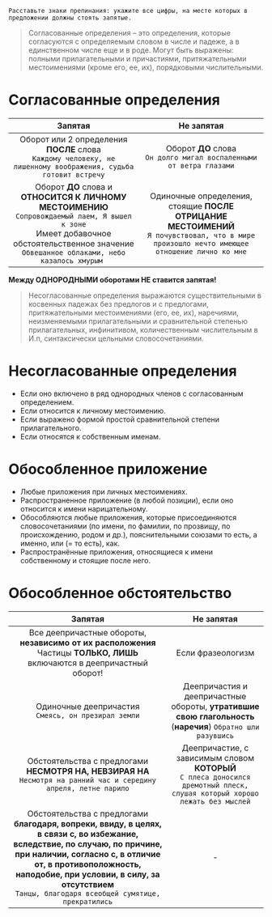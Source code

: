 ```
Расставьте знаки препинания: укажите все цифры, на месте которых в предложении должны стоять запятые.
```

> Согласованные определения – это определения, которые согласуются с определяемым словом в числе и падеже, а в единственном числе еще и в роде. Могут быть выражены: полными прилагательными и причастиями, притяжательными местоимениями (кроме его, ее, их), порядковыми числительными.


# Согласованные определения
| Запятая | Не запятая |
| :----: | :-------: |
| Оборот или 2 определения **ПОСЛЕ** слова <br> `Каждому человеку, не лишенному воображения, судьба готовит встречу` | Оборот **ДО** слова <br> `Он долго мигал воспаленными от ветра глазами`
| Оборот **ДО** слова и **ОТНОСИТСЯ К ЛИЧНОМУ МЕСТОИМЕНИЮ** <br> `Сопровождаемый лаем, Я вышел к зоне` <br> Имеет добавочное обстоятельственное значение <br> `Обвешанное облаками, небо казалось хмурым ` | Одиночные определения, стоящие **ПОСЛЕ ОТРИЦАНИЕ МЕСТОИМЕНИЙ** <br> `Я почувствовал, что в мире произошло нечто имеющее отношение лично ко мне` |

**Между ОДНОРОДНЫМИ оборотами НЕ ставится запятая!**

> Несогласованные определения выражаются существительными в косвенных падежах без предлогов и с предлогами, притяжательными местоимениями (его, ее, их), наречиями, неизменяемыми прилагательными и сравнительной степенью прилагательных, инфинитивом, количественным числительным в И.п, синтаксически цельными словосочетаниями.

# Несогласованные определения
- Если оно включено в ряд однородных членов с согласованным определением.
- Если относится к личному местоимению.
- Если выражено формой простой сравнительной степени прилагательного.
- Если относятся к собственным именам.

# Обособленное приложение
- Любые приложения при личных местоимениях.
- Распространенное приложение (в любой позиции), если оно относится к имени нарицательному.
- Обособляются любые приложения, которые присоединяются словосочетаниями (по имени, по фамилии, по прозвищу, по происхождению, родом и др.), пояснительными союзами то есть, а именно, или (= то есть), как.
- Распространённые приложения, относящиеся к имени собственному и стоящие после него.

# Обособленное обстоятельство
| Запятая | Не запятая |
| :----: | :-------: |
| Все деепричастные обороты, **независимо от их расположения** <br> Частицы **ТОЛЬКО, ЛИШЬ** включаются в деепричастный оборот! | Если фразеологизм |
| Одиночные деепричастия <br> `Смеясь, он презирал земли` | Деепричастия и деепричастные обороты, **утратившие свою глагольность** (**наречия**) `Обратно шли разувшись` |
| Обстоятельства с предлогами **НЕСМОТРЯ НА, НЕВЗИРАЯ НА** <br> `Несмотря на ранний час и середину апреля, летне парило` | Деепричастие, c зависимым словом **КОТОРЫЙ** <br> `С плеса доносился дремотный плеск, слушая который хорошо лежать без мыслей` |
| Обстоятельства с предлогами **благодаря, вопреки, ввиду, в целях, в связи с, во избежание, вследствие, по случаю, по причине, при наличии, согласно с, в отличие от, в противоположность, наподобие, при условии, в силу, за отсутствием** <br> `Танцы, благодаря всеобщей сумятице, прекратились` | - |
